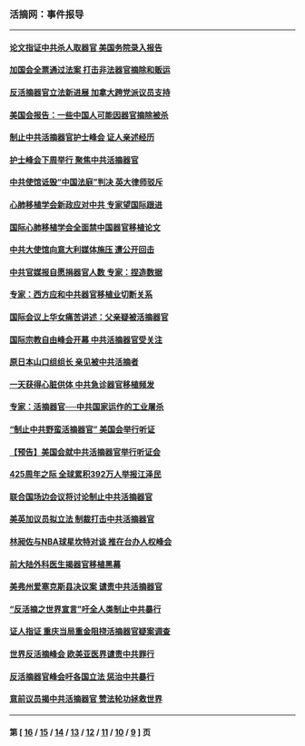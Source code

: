 ### 活摘网：事件报导
---
#### [论文指证中共杀人取器官 美国务院录入报告](../../pages/nf5877/n13999890.md?05200430) 
#### [加国会全票通过法案 打击非法器官摘除和贩运](../../pages/nf5877/n13884924.md?05200430) 
#### [反活摘器官立法新进展 加拿大跨党派议员支持](../../pages/nf5877/n13876061.md?05200430) 
#### [美国会报告：一些中国人可能因器官摘除被杀](../../pages/nf5877/n13867964.md?05200430) 
#### [制止中共活摘器官护士峰会 证人亲述经历](../../pages/nf5877/n13859007.md?05200430) 
#### [护士峰会下周举行 聚焦中共活摘器官](../../pages/nf5877/n13855418.md?05200430) 
#### [中共使馆诋毁“中国法庭”判决 英大律师驳斥](../../pages/nf5877/n13833945.md?05200430) 
#### [心肺移植学会新政应对中共 专家望国际跟进](../../pages/nf5877/n13829043.md?05200430) 
#### [国际心肺移植学会全面禁中国器官移植论文](../../pages/nf5877/n13827785.md?05200430) 
#### [中共大使馆向意大利媒体施压 遭公开回击](../../pages/nf5877/n13826038.md?05200430) 
#### [中共官媒报自愿捐器官人数 专家：捏造数据](../../pages/nf5877/n13814130.md?05200430) 
#### [专家：西方应和中共器官移植业切断关系](../../pages/nf5877/n13772828.md?05200430) 
#### [国际会议上华女痛苦讲述：父亲疑被活摘器官](../../pages/nf5877/n13771583.md?05200430) 
#### [国际宗教自由峰会开幕 中共活摘器官受关注](../../pages/nf5877/n13769995.md?05200430) 
#### [原日本山口组组长 亲见被中共活摘者](../../pages/nf5877/n13767360.md?05200430) 
#### [一天获得心脏供体 中共急诊器官移植频发](../../pages/nf5877/n13764689.md?05200430) 
#### [专家：活摘器官──中共国家运作的工业屠杀](../../pages/nf5877/n13761178.md?05200430) 
#### [“制止中共野蛮活摘器官” 美国会举行听证](../../pages/nf5877/n13735831.md?05200430) 
#### [【预告】美国会就中共活摘器官举行听证会](../../pages/nf5877/n13732843.md?05200430) 
#### [425周年之际 全球累积392万人举报江泽民](../../pages/nf5877/n13719232.md?05200430) 
#### [联合国场边会议将讨论制止中共活摘器官](../../pages/nf5877/n13656361.md?05200430) 
#### [美英加议员拟立法 制裁打击中共活摘器官](../../pages/nf5877/n13430251.md?05200430) 
#### [林昶佐与NBA球星坎特对谈 推在台办人权峰会](../../pages/nf5877/n13414467.md?05200430) 
#### [前大陆外科医生揭器官移植黑幕](../../pages/nf5877/n13401416.md?05200430) 
#### [美弗州爱塞克斯县决议案 谴责中共活摘器官](../../pages/nf5877/n13320919.md?05200430) 
#### [“反活摘之世界宣言”吁全人类制止中共暴行](../../pages/nf5877/n13259730.md?05200430) 
#### [证人指证 重庆当局重金阻挠活摘器官疑案调查](../../pages/nf5877/n13259127.md?05200430) 
#### [世界反活摘峰会 欧美亚医界谴责中共罪行](../../pages/nf5877/n13253550.md?05200430) 
#### [反活摘器官峰会吁各国立法 惩治中共暴行](../../pages/nf5877/n13245052.md?05200430) 
#### [意前议员揭中共活摘器官 赞法轮功拯救世界](../../pages/nf5877/n13203445.md?05200430) 

---
#### 第 [ [16](./16.md?05200430) / [15](./15.md?05200430) / [14](./14.md?05200430) / [13](./13.md?05200430) / [12](./12.md?05200430) / [11](./11.md?05200430) / [10](./10.md?05200430) / [9](./9.md?05200430) ] 页
